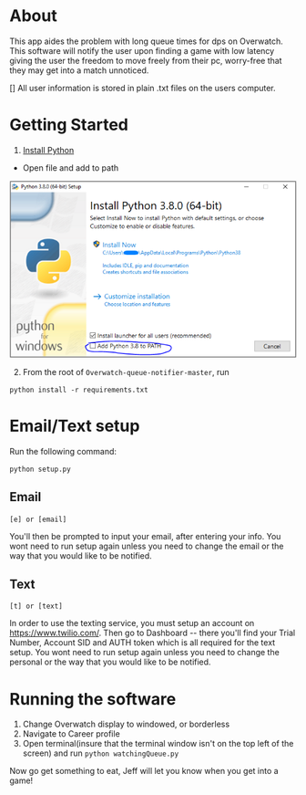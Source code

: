 # About
This app aides the problem with long queue times for dps on Overwatch. This software will notify the user upon finding a game with low latency giving the user the freedom to move freely from their pc, worry-free that they may get into a match unnoticed.  

[] All user information is stored in plain .txt files on the users computer.

# Getting Started

1. [Install Python](https://www.python.org/downloads/) 

 - Open file and add to path

![GitHub Logo](/instructions/installpython.PNG)


2. From the root of `Overwatch-queue-notifier-master`, run 
```
python install -r requirements.txt
```


# Email/Text setup

Run the following command:
```
python setup.py
```

## Email 
```
[e] or [email]
```
You'll then be prompted to input your email, after entering your info. You wont need to run 
setup again unless you need to change the email or the way that you would like to be 
notified. 

## Text
```
[t] or [text]
```

In order to use the texting service, you must setup an account on https://www.twilio.com/. Then go to Dashboard -- there you'll find your Trial Number, Account SID and AUTH token which is all required for the text setup. You wont need to run setup again unless you need to change the personal or the way that you would like to be notified.

# Running the software

1. Change Overwatch display to windowed, or borderless
2. Navigate to Career profile
3. Open terminal(insure that the terminal window isn't on the top left of the screen) and run ```python watchingQueue.py``` 

Now go get something to eat, Jeff will let you know when you get into a game! 



